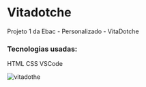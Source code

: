 # Vitadotche
Projeto 1 da Ebac - Personalizado - VitaDotche

### Tecnologias usadas:
HTML
CSS
VSCode

![vitadothe](https://github.com/Dry-A/Vitadotche/assets/112403510/a8150a6d-ce2c-41db-90b8-0b0b20908b28)
